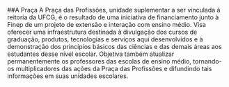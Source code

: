 ##A Praça
A Praça das Profissões, unidade suplementar a ser vinculada à reitoria da UFCG, é o resultado de uma iniciativa de financiamento junto à Finep de um projeto de extensão e interação com ensino médio. Visa oferecer uma infraestrutura destinada à divulgação dos cursos de graduação, produtos, tecnologias e serviços aqui desenvolvidos e à demonstração dos princípios básicos das ciências e das demais áreas aos estudantes desse nível escolar. Objetiva também atualizar permanentemente os professores das escolas de ensino médio, tornando-os multiplicadores das ações da Praça das Profissões e difundindo tais informações em suas unidades escolares.